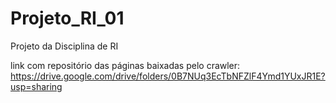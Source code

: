 # Projeto_RI_01
Projeto da Disciplina de RI

link com repositório das páginas baixadas pelo crawler: https://drive.google.com/drive/folders/0B7NUq3EcTbNFZlF4Ymd1YUxJR1E?usp=sharing
